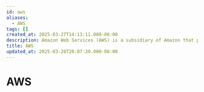 ```yaml
---
id: aws
aliases:
  - AWS
tags: []
created_at: 2025-03-27T14:13:11.000-06:00
description: Amazon Web Services (AWS) is a subsidiary of Amazon that provides on-demand cloud computing platforms and other infrastructure services.
title: AWS
updated_at: 2025-03-28T20:07:30.000-06:00
---
```


# AWS
